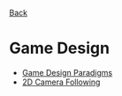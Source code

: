 [Back](README.md)
# Game Design
  * [Game Design Paradigms](http://gamedesigntools.blogspot.com/2010/10/links-to-game-design-paradigms-and.html)
  * [2D Camera Following](https://docs.google.com/document/d/1iNSQIyNpVGHeak6isbP6AHdHD50gs8MNXF1GCf08efg/pub)
